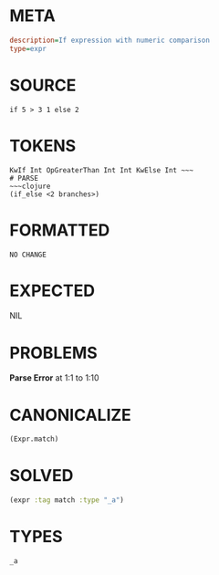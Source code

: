 # META
~~~ini
description=If expression with numeric comparison
type=expr
~~~
# SOURCE
~~~roc
if 5 > 3 1 else 2
~~~
# TOKENS
~~~text
KwIf Int OpGreaterThan Int Int KwElse Int ~~~
# PARSE
~~~clojure
(if_else <2 branches>)
~~~
# FORMATTED
~~~roc
NO CHANGE
~~~
# EXPECTED
NIL
# PROBLEMS
**Parse Error**
at 1:1 to 1:10

# CANONICALIZE
~~~clojure
(Expr.match)
~~~
# SOLVED
~~~clojure
(expr :tag match :type "_a")
~~~
# TYPES
~~~roc
_a
~~~
